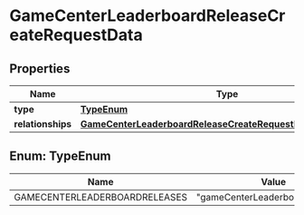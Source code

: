 

# GameCenterLeaderboardReleaseCreateRequestData


## Properties

| Name | Type | Description | Notes |
|------------ | ------------- | ------------- | -------------|
|**type** | [**TypeEnum**](#TypeEnum) |  |  |
|**relationships** | [**GameCenterLeaderboardReleaseCreateRequestDataRelationships**](GameCenterLeaderboardReleaseCreateRequestDataRelationships.md) |  |  |



## Enum: TypeEnum

| Name | Value |
|---- | -----|
| GAMECENTERLEADERBOARDRELEASES | &quot;gameCenterLeaderboardReleases&quot; |



